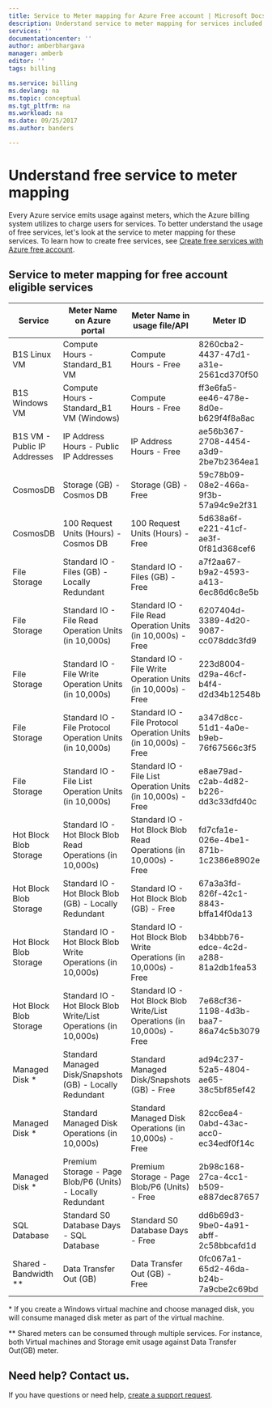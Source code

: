 ```yaml
---
title: Service to Meter mapping for Azure Free account | Microsoft Docs
description: Understand service to meter mapping for services included with free account.
services: ''
documentationcenter: ''
author: amberbhargava
manager: amberb
editor: ''
tags: billing

ms.service: billing
ms.devlang: na
ms.topic: conceptual
ms.tgt_pltfrm: na
ms.workload: na
ms.date: 09/25/2017
ms.author: banders

---
```

# Understand free service to meter mapping

Every Azure service emits usage against meters, which the Azure billing system utilizes to charge users for services. To better understand the usage of free services, let's look at the service to meter mapping for these services. To learn how to create free services, see [Create free services with Azure free account](billing-create-free-services-included-free-account.md).

## Service to meter mapping for free account eligible services 

|    Service   | Meter Name on Azure portal | Meter Name in usage file/API | Meter ID |
| ------------ | -------------------------- | -------------------------| -------- |
| B1S Linux VM | Compute Hours - Standard_B1 VM | Compute Hours - Free | 8260cba2-4437-47d1-a31e-2561cd370f50
| B1S Windows VM | Compute Hours - Standard_B1 VM (Windows) | Compute Hours - Free | ff3e6fa5-ee46-478e-8d0e-b629f4f8a8ac
| B1S VM - Public IP Addresses  | IP Address Hours - Public IP Addresses | IP Address Hours - Free | ae56b367-2708-4454-a3d9-2be7b2364ea1
| CosmosDB | Storage (GB) - Cosmos DB | Storage (GB) - Free | 59c78b09-08e2-466a-9f3b-57a94c9e2f31
| CosmosDB | 100 Request Units (Hours) - Cosmos DB | 100 Request Units (Hours) - Free | 5d638a6f-e221-41cf-ae3f-0f81d368cef6 
| File Storage | Standard IO - Files (GB) - Locally Redundant | Standard IO - Files (GB) - Free | a7f2aa67-b9a2-4593-a413-6ec86d6c8e5b
| File Storage | Standard IO - File Read Operation Units (in 10,000s) | Standard IO - File Read Operation Units (in 10,000s) - Free | 6207404d-3389-4d20-9087-cc078ddc3fd9
| File Storage | Standard IO - File Write Operation Units (in 10,000s) | Standard IO - File Write Operation Units (in 10,000s) - Free | 223d8004-d29a-46cf-b4f4-d2d34b12548b
| File Storage | Standard IO - File Protocol Operation Units (in 10,000s) | Standard IO - File Protocol Operation Units (in 10,000s) - Free | a347d8cc-51d1-4a0e-b9eb-76f67566c3f5
| File Storage | Standard IO - File List Operation Units (in 10,000s) | Standard IO - File List Operation Units (in 10,000s) - Free | e8ae79ad-c2ab-4d82-b226-dd3c33dfd40c
| Hot Block Blob Storage | Standard IO - Hot Block Blob Read Operations (in 10,000s) | Standard IO - Hot Block Blob Read Operations (in 10,000s) - Free |fd7cfa1e-026e-4be1-871b-1c2386e8902e
| Hot Block Blob Storage | Standard IO - Hot Block Blob (GB) - Locally Redundant | Standard IO - Hot Block Blob (GB) - Free | 67a3a3fd-826f-42c1-8843-bffa14f0da13
| Hot Block Blob Storage | Standard IO - Hot Block Blob Write Operations (in 10,000s) | Standard IO - Hot Block Blob Write Operations (in 10,000s) - Free | b34bbb76-edce-4c2d-a288-81a2db1fea53
| Hot Block Blob Storage  | Standard IO - Hot Block Blob Write/List Operations (in 10,000s) | Standard IO - Hot Block Blob Write/List Operations (in 10,000s) - Free | 7e68cf36-1198-4d3b-baa7-86a74c5b3079
| Managed Disk *  | Standard Managed Disk/Snapshots (GB) - Locally Redundant | Standard Managed Disk/Snapshots (GB) - Free | ad94c237-52a5-4804-ae65-38c5bf85ef42
| Managed Disk *  | Standard Managed Disk Operations (in 10,000s) | Standard Managed Disk Operations (in 10,000s) - Free | 82cc6ea4-0abd-43ac-acc0-ec34edf0f14c
| Managed Disk *  | Premium Storage - Page Blob/P6 (Units) - Locally Redundant | Premium Storage - Page Blob/P6 (Units) - Free | 2b98c168-27ca-4cc1-b509-e887dec87657
| SQL Database | Standard S0 Database Days - SQL Database | Standard S0 Database Days - Free | dd6b69d3-9be0-4a91-abff-2c58bbcafd1d
| Shared - Bandwidth ** | Data Transfer Out (GB) | Data Transfer Out (GB) - Free | 0fc067a1-65d2-46da-b24b-7a9cbe2c69bd

\* If you create a Windows virtual machine and choose managed disk, you will consume managed disk meter as part of the virtual machine.

\** Shared meters can be consumed through multiple services. For instance, both Virtual machines and Storage emit usage against Data Transfer Out(GB) meter.

## Need help? Contact us.

If you have questions or need help,  [create a support request](https://go.microsoft.com/fwlink/?linkid=2083458).
